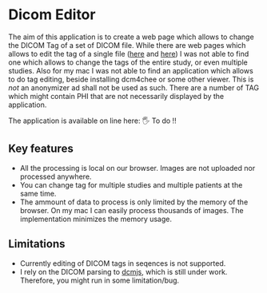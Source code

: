 # Dicom Editor

The aim of this application is to create a web page which allows to change the DICOM Tag of a set of DICOM file. While there are web pages which allows to edit the tag of a single file  ([here](https://dicom.innolitics.com/ciods/ct-image) and [here](https://rawgit.com/cornerstonejs/dicomParser/master/examples/simpleDeIdentify/index.html)) I was not able to find one which allows to change the tags of the entire study, or even multiple studies. Also for my mac I was not able to find an application which allows to do tag editing, beside installing dcm4chee or some other viewer.
This is *not* an anonymizer ad shall not be used as such. There are a number of TAG which might contain PHI that are not necessarily displayed by the application. 

The application is available on line here:
 🖐 To do !!

## Key features
- All the processing is local on our browser. Images are not uploaded nor processed anywhere.
- You can change tag for multiple studies and multiple patients at the same time.
- The ammount of data to process is only limited by the memory of the browser. On my mac I can easily process thousands of images. The implementation minimizes the memory usage.

## Limitations
- Currently editing of DICOM tags in seqences is not supported.
- I rely on the DICOM parsing to [dcmjs](https://github.com/dcmjs-org/dcmjs), which is still under work. Therefore, you might run in some limitation/bug.

